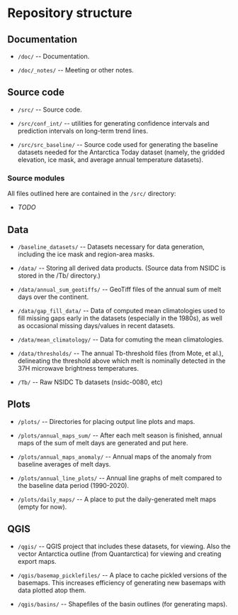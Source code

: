 # Repository structure

## Documentation

* `/doc/` -- Documentation.

* `/doc/_notes/` -- Meeting or other notes.


## Source code

* `/src/` -- Source code.

* `/src/conf_int/` -- utilities for generating confidence intervals and
  prediction intervals on long-term trend lines.

* `/src/src_baseline/` -- Source code used for generating the baseline datasets
  needed for the Antarctica Today dataset (namely, the gridded elevation, ice
  mask, and average annual temperature datasets).


### Source modules

All files outlined here are contained in the `/src/` directory:

* _TODO_


## Data

* `/baseline_datasets/` -- Datasets necessary for data generation, including the
  ice mask and region-area masks.

* `/data/` -- Storing all derived data products. (Source data from NSIDC is
  stored in the /Tb/ directory.)

* `/data/annual_sum_geotiffs/` -- GeoTiff files of the annual sum of melt days
  over the continent.

* `/data/gap_fill_data/` -- Data of computed mean climatologies used to fill
  missing gaps early in the datasets (especially in the 1980s), as well as
  occasional missing days/values in recent datasets.

* `/data/mean_climatology/` -- Data for comuting the mean climatologies.

* `/data/thresholds/` -- The annual Tb-threshold files (from Mote, et al.),
  delineating the threshold above which melt is nominally detected in the 37H
  microwave brightness temperatures.

* `/Tb/` -- Raw NSIDC Tb datasets (nsidc-0080, etc)


## Plots

* `/plots/` -- Directories for placing output line plots and maps.

* `/plots/annual_maps_sum/` -- After each melt season is finished, annual maps
  of the sum of melt days are generated and put here.

* `/plots/annual_maps_anomaly/` -- Annual maps of the anomaly from baseline
  averages of melt days.

* `/plots/annual_line_plots/` -- Annual line graphs of melt compared to the
  baseline data period (1990-2020).

* `/plots/daily_maps/` -- A place to put the daily-generated melt maps (empty
  for now).


## QGIS

* `/qgis/` -- QGIS project that includes these datasets, for viewing. Also the
vector Antarctica outline (from Quantarctica) for viewing and creating export
maps.

* `/qgis/basemap_picklefiles/` -- A place to cache pickled versions of the
basemaps. This increases efficiency of generating new basemaps with data plotted
atop them.

* `/qgis/basins/` -- Shapefiles of the basin outlines (for generating maps).
